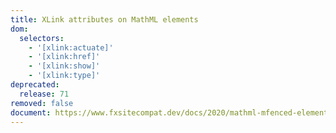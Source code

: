 ```yaml
---
title: XLink attributes on MathML elements
dom:
  selectors:
    - '[xlink:actuate]'
    - '[xlink:href]'
    - '[xlink:show]'
    - '[xlink:type]'
deprecated:
  release: 71
removed: false
document: https://www.fxsitecompat.dev/docs/2020/mathml-mfenced-element-has-been-removed/
---
```

